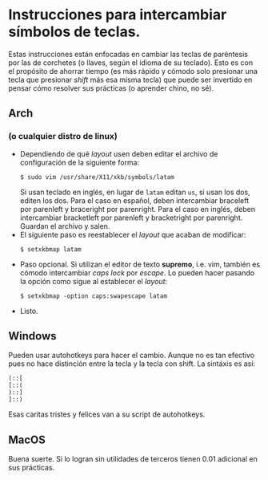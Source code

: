 # Instrucciones para intercambiar símbolos de teclas.
Estas instrucciones están enfocadas en cambiar las teclas de paréntesis por las de corchetes (o llaves, según el idioma de su teclado). Esto es con el propósito de ahorrar tiempo (es más rápido y cómodo solo presionar una tecla que presionar _shift_ más esa misma tecla) que puede ser invertido en pensar cómo resolver sus prácticas (o aprender chino, no sé). 

## Arch
### (o cualquier distro de linux)
- Dependiendo de qué _layout_ usen deben editar el archivo de configuración de la siguiente forma:
  ```
  $ sudo vim /usr/share/X11/xkb/symbols/latam
  ```
  Si usan teclado en inglés, en lugar de `latam` editan `us`, si usan los dos, editen los dos.
  Para el caso en español, deben intercambiar braceleft por parenleft y braceright por parenright.
  Para el caso en inglés, deben intercambiar bracketleft por parenleft y bracketright por parenright.
  Guardan el archivo y salen.
- El siguiente paso es reestablecer el _layout_ que acaban de modificar:
  ```
  $ setxkbmap latam
  ```
- Paso opcional. Si utilizan el editor de texto **supremo**, i.e. vim, también es cómodo intercambiar _caps lock_ por _escape_. Lo pueden hacer pasando la opción como sigue al establecer el _layout_:
  ```
  $ setxkbmap -option caps:swapescape latam
  ```
- Listo.

## Windows
Pueden usar autohotkeys para hacer el cambio. Aunque no es tan efectivo pues no hace distinción entre la tecla y la tecla con shift.
La sintáxis es así:
  ```
  (::[
  [::(
  )::]
  ]::)
  ```
Esas caritas tristes y felices van a su script de autohotkeys.

## MacOS
Buena suerte. Si lo logran sin utilidades de terceros tienen 0.01 adicional en sus prácticas.
